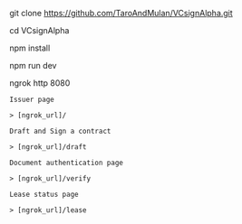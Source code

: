 git clone https://github.com/TaroAndMulan/VCsignAlpha.git

cd VCsignAlpha

npm install

npm run dev

ngrok http 8080


```
Issuer page

> [ngrok_url]/ 

Draft and Sign a contract 

> [ngrok_url]/draft

Document authentication page 

> [ngrok_url]/verify

Lease status page

> [ngrok_url]/lease
```


